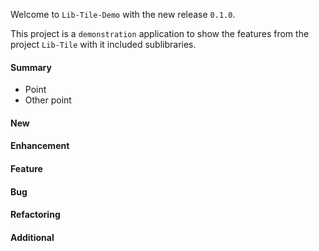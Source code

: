 Welcome to `Lib-Tile-Demo` with the new release `0.1.0`.

This project is a `demonstration` application to show the features from the 
project `Lib-Tile` with it included sublibraries.


#### Summary
* Point
* Other point



#### New



#### Enhancement



#### Feature



#### Bug



#### Refactoring



#### Additional



[//]: # (Issues which will be integrated in this release)
